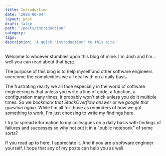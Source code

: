 ```yaml
---
title: Introduction
date: '2020-06-04'
layout: post
draft: false
path: '/posts/introduction'
category:
tags:
description: 'A quick "introduction" to this site.'
---
```


Welcome to whoever stumbles upon this blog of mine. I'm Josh and I'm... well you can read about that
[here](/about).

The purpose of this blog is to help myself and other software engineers overcome the complexities we
all deal with on a daily basis.

The frustrating reality we all face especially in the world of software engineering is that unless
you write a line of code, a function, a configuration many times, it probably won't stick unless you
do it multiple times. So we _bookmark that StackOverflow answer_ or we _google that question again_.
While I'm all for those as reminders of how we got something to work, I'm just choosing to write my
findings here.

I try to spread information to my colleagues on a daily basis with findings of failures and
successes so why not put it in a "public notebook" of some sorts?

If you read up to here, I appreciate it. And if you are a software engineer yourself, I hope that
any of my posts can help you as well.
